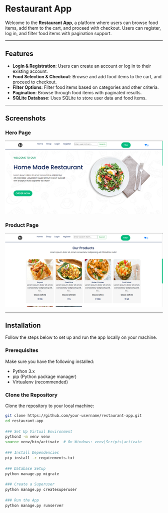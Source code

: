 # Restaurant App

Welcome to the **Restaurant App**, a platform where users can browse food items, add them to the cart, and proceed with checkout. Users can register, log in, and filter food items with pagination support.

---

## Features

- **Login & Registration**: Users can create an account or log in to their existing account.
- **Food Selection & Checkout**: Browse and add food items to the cart, and proceed to checkout.
- **Filter Options**: Filter food items based on categories and other criteria.
- **Pagination**: Browse through food items with paginated results.
- **SQLite Database**: Uses SQLite to store user data and food items.

---

## Screenshots

### Hero Page

![Hero Page](./readme-images/Hero-img-1.png)

### Product Page

![Product Page](./readme-images/products-image.png)

---

## Installation

Follow the steps below to set up and run the app locally on your machine.

### Prerequisites

Make sure you have the following installed:

- Python 3.x
- pip (Python package manager)
- Virtualenv (recommended)

### Clone the Repository

Clone the repository to your local machine:

```bash
git clone https://github.com/your-username/restaurant-app.git
cd restaurant-app

### Set Up Virtual Environment
python3 -m venv venv
source venv/bin/activate  # On Windows: venv\Scripts\activate

### Install Dependencies
pip install -r requirements.txt

### Database Setup
python manage.py migrate

### Create a Superuser
python manage.py createsuperuser

### Run the App
python manage.py runserver

